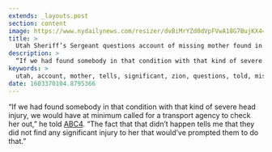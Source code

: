 ```yaml
--- 
extends: _layouts.post 
section: content 
image: https://www.nydailynews.com/resizer/dvBiMrYZd0dVpFVwA18G7BujKX4=/1200x0/top/cloudfront-us-east-1.images.arcpublishing.com/tronc/ECRKDYIVNZBEPJHCC2BYJ2UXYE.jpg 
title: > 
  Utah Sheriff’s Sergeant questions account of missing mother found in Zion Park 
description: > 
  “If we had found somebody in that condition with that kind of severe head injury, we would have at minimum called for a transport agency to check her out,” he told ABC4.“The fact that that didn’t happen tells me that they did not find any significant injury to her that would’ve prompted them to do that.” 
keywords: > 
  utah, account, mother, tells, significant, zion, questions, told, missing, park, minimum, sheriffs, transport, wouldve, sergeant, severe, injury, somebody, prompted 
date: 1603370104.8795366 
--- 
```

<div><p class=""> &#8220;If we had found somebody in that condition with that kind of severe head injury, we would have at minimum called for a transport agency to check her out,&#8221; he told <a href="https://www.abc4.com/news/southern-utah/sheriffs-sgt-raises-questions-in-zions-missing-person-case-of-holly-courtier/" target="_blank">ABC4</a>. &#8220;The fact that that didn&#8217;t happen tells me that they did not find any significant injury to her that would&#8217;ve prompted them to do that.&#8221;</p> </div>